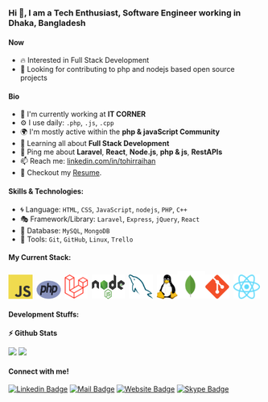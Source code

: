 ### Hi 👋, I am a Tech Enthusiast, Software Engineer working in Dhaka, Bangladesh

<!--
**tohirRaihan/tohirRaihan** is a ✨ _special_ ✨ repository because its `README.md` (this file) appears on your GitHub profile.

Here are some ideas to get you started:

- 🔭 I’m currently working on ...
- 🌱 I’m currently learning ...
- 👯 I’m looking to collaborate on ...
- 🤔 I’m looking for help with ...
- 💬 Ask me about ...
- 📫 How to reach me: ...
- 😄 Pronouns: ...
- ⚡ Fun fact: ...
-->

#### Now

<!-- - ✨ Contributing to [chkware](https://github.com/chkware/cli); -->

- :fire: Interested in Full Stack Development
- :calendar: Looking for contributing to php and nodejs based open source
  projects

#### Bio

- 🏢 I'm currently working at **IT CORNER**
- ⚙️ I use daily: `.php`, `.js`, `.cpp`
- 🌍 I'm mostly active within the **php & javaScript Community**
- 🌱 Learning all about **Full Stack Development**
- 💬 Ping me about **Laravel**, **React**, **Node.js**, **php & js**,
  **RestAPIs**
- 📫 Reach me:
  [linkedin.com/in/tohirraihan](https://www.linkedin.com/in/tohirraihan/)
- 📝 Checkout my [Resume](files/resume.pdf).

#### Skills & Technologies:

- :cyclone: Language: `HTML`, `CSS`, `JavaScript`, `nodejs`, `PHP`, `C++`
- :performing_arts: Framework/Library: `Laravel`, `Express`, `jQuery`, `React`
- :leaves: Database: `MySQL`, `MongoDB`
- :wrench: Tools: `Git`, `GitHub`, `Linux`, `Trello`

#### My Current Stack:

<p>
<img height="48" width="48" src="assets/images/javascript-original.svg" alt="js"> &nbsp;<img height="36" width="48" src="assets/images/php.svg" alt="php"> &nbsp;<img height="48" src="assets/images/laravel-original.svg" alt="laravel"> &nbsp;<img height="48" width="65" src="assets/images/nodejs.svg" alt="nodejs"> &nbsp;<img height="48" src="assets/images/mysql.svg" alt="mysql"> &nbsp;<img height="48" src="assets/images/linux-original.svg" alt="linux"><img height="55" src="assets/images/mongodb.svg" alt="mongodb"><img height="48" src="assets/images/git-original.svg" alt="react"> &nbsp;<img height="48" src="assets/images/react-original.svg" alt="react">
</p>

#### Development Stuffs:

<b>⚡ Github Stats</b>

<p float="left">
    <img height="180em" src="https://github-readme-stats.vercel.app/api?username=tohirRaihan&show_icons=true&hide_border=true&&count_private=true&include_all_commits=true" />
    <img height="180em" src="https://github-readme-stats.vercel.app/api/top-langs/?username=tohirRaihan&show_icons=true&hide_border=true&layout=compact&langs_count=8"/>
</p>

#### Connect with me!

[![Linkedin Badge](https://img.shields.io/badge/LinkedIn-0077B5?style=for-the-badge&logo=linkedin&logoColor=white)](https://www.linkedin.com/in/tohirraihan/)
[![Mail Badge](https://img.shields.io/badge/Gmail-D14836?style=for-the-badge&logo=gmail&logoColor=white)](mailto:tohir.raihan@gmail.com)
[![Website Badge](https://img.shields.io/badge/website-000000?style=for-the-badge&logo=About.me&logoColor=white)](https://tohirraihan.com)
[![Skype Badge](https://img.shields.io/badge/Skype-00AFF0?style=for-the-badge&logo=skype&logoColor=white)](tohir.raihan)

